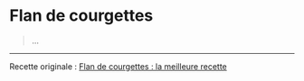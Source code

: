 # Flan de courgettes

> ...

---

Recette originale : [Flan de courgettes : la meilleure recette](https://cuisine.journaldesfemmes.fr/recette/311018-flan-de-courgettes)
